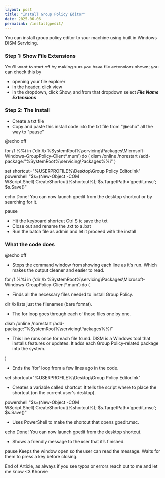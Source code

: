```yaml
---
layout: post
title: "Install Group Policy Editor"
date: 2025-06-06
permalink: /installgpedit/
---
```

You can install group policy editor to your machine using built in Windows DISM Servicing.
<!--more-->
### Step 1: Show File Extensions

You'll want to start off by making sure you have file extensions shown; you can check this by
- opening your file explorer
- in the header, click view
- in the dropdown, click Show, and from that dropdown select ***File Name Extensions***

### Step 2: The Install

- Create a txt file
- Copy and paste this install code into the txt file from "@echo" all the way to "pause"
  
@echo off

for /f %%i in ('dir /b %SystemRoot%\servicing\Packages\Microsoft-Windows-GroupPolicy-Client*.mum') do (
 dism /online /norestart /add-package:"%SystemRoot%\servicing\Packages\%%i"
)

set shortcut="%USERPROFILE%\Desktop\Group Policy Editor.lnk"
powershell "$s=(New-Object -COM WScript.Shell).CreateShortcut(%shortcut%); $s.TargetPath='gpedit.msc'; $s.Save()"

echo Done! You can now launch gpedit from the desktop shortcut or by searching for it.

pause

- Hit the keyboard shortcut Ctrl S to save the txt
- Close out and rename the .txt to a .bat
- Run the batch file as admin and let it proceed with the install

### What the code does

@echo off
- Stops the command window from showing each line as it's run. Which makes the output cleaner and easier to read.

for /f %%i in ('dir /b %SystemRoot%\servicing\Packages\Microsoft-Windows-GroupPolicy-Client*.mum') do (
- Finds all the necessary files needed to install Group Policy.

dir /b lists just the filenames (bare format).
- The for loop goes through each of those files one by one.

dism /online /norestart /add-package:"%SystemRoot%\servicing\Packages\%%i"
- This line runs once for each file found. DISM is a Windows tool that installs features or updates. It adds each Group Policy-related package into the system.

)
- Ends the 'for' loop from a few lines ago in the code.

set shortcut="%USERPROFILE%\Desktop\Group Policy Editor.lnk"
- Creates a variable called shortcut. It tells the script where to place the shortcut (on the current user's desktop).

powershell "$s=(New-Object -COM WScript.Shell).CreateShortcut(%shortcut%); $s.TargetPath='gpedit.msc'; $s.Save()"
- Uses PowerShell to make the shortcut that opens gpedit.msc.

echo Done! You can now launch gpedit from the desktop shortcut.
- Shows a friendly message to the user that it’s finished.

pause
Keeps the window open so the user can read the message. Waits for them to press a key before closing.

End of Article, as always if you see typos or errors reach out to me and let me know <3 Khorvie

